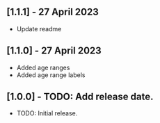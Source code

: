 ## [1.1.1] - 27 April 2023

* Update readme

## [1.1.0] - 27 April 2023

* Added age ranges
* Added age range labels

## [1.0.0] - TODO: Add release date.

* TODO: Initial release.
